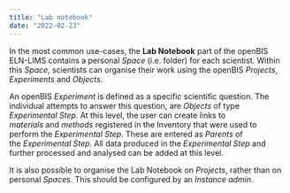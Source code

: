 ```yaml
---
title: "Lab notebook"
date: "2022-02-23"
---
```


  
In the most common use-cases, the **Lab Notebook** part of the openBIS ELN-LIMS contains a personal _Space_ (i.e. folder) for each scientist. Within this _Space_, scientists can organise their work using the openBIS _Projects_, _Experiments_ and _Objects_.

  
An openBIS _Experiment_ is defined as a specific scientific question. The individual attempts to answer this question, are _Objects_ of type _Experimental Step_. At this level, the user can create links to _materials_ and _methods_ registered in the Inventory that were used to perform the _Experimental Step_. These are entered as _Parents_ of the _Experimental Step_. All data produced in the _Experimental Step_ and further processed and analysed can be added at this level.

  
It is also possible to organise the Lab Notebook on _Projects_, rather than on personal _Spaces_. This should be configured by an _Instance admin_.

